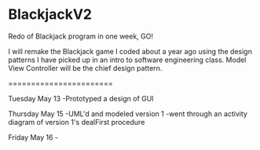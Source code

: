 BlackjackV2
===========

Redo of Blackjack program in one week, GO!


I will remake the Blackjack game I coded about a year ago using the design patterns I have picked up in an intro 
to software engineering class. Model View Controller will be the chief design pattern.

=======================

Tuesday May 13
	-Prototyped a design of GUI

Thursday May 15
	-UML'd and modeled version 1 
	   -went through an activity diagram of version 1's dealFirst procedure

Friday May 16
	-
